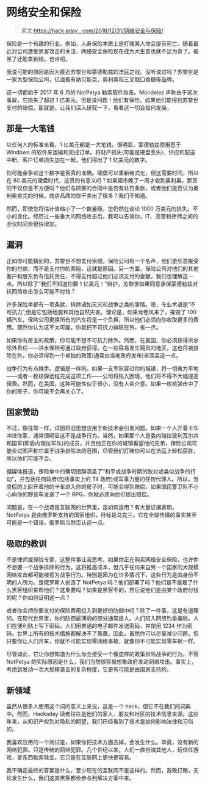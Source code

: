 # 网络安全和保险

> 原文:[https://hack aday . com/2018/12/31/网络安全与保险/](https://hackaday.com/2018/12/31/cybersecurity-and-insurance/)

保险是一个有趣的行业。例如，人寿保险本质上是打赌某人你会提前死亡。随着最近对公司遭受黑客攻击的关注，网络安全保险现在成为大生意也就不足为奇了。被黑了还能拿到钱。也许吧。

我说可能的原因是因为最近苏黎世和蒙德勒兹的法庭之战。没听说过吗？苏黎世是一家大型保险公司，亿滋拥有纳贝斯克、奥利奥和三叉戟口香糖等品牌。

这一切都始于 2017 年 6 月的 NotPetya 勒索软件攻击。Mondelez 声称由于这次事故，它损失了超过 1 亿美元。但是没问题！他们有保险。如果他们能得到苏黎世支付的赔偿，那就是。让我们深入研究一下，看看这一切会如何发展。

## 那是一大笔钱

以任何人的标准来看，1 亿美元都是一大笔钱。很明显，蒙德勒兹使用基于 Windows 的软件来运输和完成订单。将财产损失(可能是硬盘丢失)、供应和配送中断、客户订单损失加在一起，他们得出了 1 亿美元的数字。

你可能会争论这个数字是否真的准确。硬盘可以重新格式化，但这需要时间，所以在 80 美元的硬盘时代，这真的有意义吗？如果超市晚了一周才收到奥利奥，那真的不仅仅是不方便吗？他们与顾客的合同中是否有处罚条款，或者他们是否认为奥利奥卖完的时候，商店品牌的饼干卖出了很多？我们不知道。

然而，即使您将估计值缩小了一个数量级，您仍然在谈论 1000 万美元的损失。不小的变化。经历过一些重大的网络攻击后，我可以告诉你，IT、高管和律师之间的会议时间会很快增加。

## 漏洞

正如你可能猜到的，苏黎世不想支付索赔。保险公司有一个名声，他们更乐意接受你的付款，而不是支付你的索赔，这就是原因。另一方面，保险公司对他们的其他客户和股东负有信托责任，不得支付超过他们必须支付的金额，我们也理解这一点。所以除了“我们不知道你要 1 亿美元！”辩护，苏黎世如果同意承保蒙德勒兹对抗网络攻击怎么可能不付钱？

许多保险单都有一项条款，排除诸如天灾和战争之类的事情。嗯，专业术语是“不可抗力”,但是它包括地震和其他自然灾害。理论是，如果龙卷风来了，摧毁了 100 辆汽车，保险公司更换所有的汽车将是一个负担，所以他们必须向你收取更多的费用。既然你认为这不太可能，你就把不可抗力排除在外，省一点。

如果你有房主的政策，你可能不想不可抗力除外。然而，在美国，你必须获得洪水除外责任——洪水保险可通过政府获得。在一些容易发生飓风的地区，这也将被排除在外，你必须得到一个单独的政策(通常由当地政府发布)来涵盖这一点。

战争行为有点棘手。逻辑是一样的。如果一支军队穿过你的城镇，将一切夷为平地——或者一枚核弹远程完成这项工作——公司将陷入困境，他们将不得不大幅提高保费。然而，在美国，这种可能性似乎很小，没有人会介意。如果一枚核弹击中了你的房子，你可能不会再关心了。

## 国家赞助

不过，像往常一样，试图将旧思想应用于新技术会引发问题。如果一个人开着卡车冲进你家，通常很明显这不是战争行为。当然，如果那个人是委内瑞拉玻利瓦尔共和国军(即委内瑞拉军队)的成员，并且他正在你的城镇看望他的兄弟，保险公司可能会试图声称它属于战争排除法的范围，尽管我们打赌你可以在法庭上轻松获胜，所以他们可能不会。

据媒体报道，保险单中的确切措辞涵盖了“和平或战争时期的敌对或类似战争的行动”，并包括任何政府(包括事实上的 T4 政府)或军事力量的任何代理人。所以，当度假的上尉开着他的卡车进入你的房子时，可能会得到赔偿，如果国民警卫队不小心向你的野营车发送了一个 RPG，你就必须向他们提出赔偿。

问题是，在一个战场是互联网的世界里，这如何适用？有大量证据表明，NotPetya 是由俄罗斯支持的国家组织，目标是乌克兰。它在全球传播的事实甚至可能是一个错误。俄罗斯当然否认这一点。

## 吸取的教训

不是律师或保险专家，这整件事让我思考。如果你正在购买网络安全保险，也许你不想要一个战争排除的行为。这将推高成本，但几乎任何来自另一个国家的大规模网络攻击都可能被视为战争行为。特别是因为在许多情况下，这些行为是由身份不明的人所为。是俄罗斯人创造了 NotPetya 吗？他们部署了吗？他们是不是雇了什么黑客组织来帮他们？这重要吗？如果是黑客干的，然后说他们是由某个政府付钱的呢？你如何证明这一点？

或者你会把你要支付的保险费用投入到更好的防御中吗？除了一件事，这是有道理的。在现代世界里，你的防御最薄弱的部分通常是人。人们陷入网络钓鱼骗局。人们在便利贴上写下密码。人们用普通的电子邮件发送密码，并使用 1234 作为密码。世界上所有的技术措施都解决不了愚蠢。因此，虽然你可以尽量减少问题，但只要你让人们开车，你就不可能实现零网络事故，就像你不可能实现零车祸一样。

尽管如此，它让你想知道为什么你会接受一个像这样的政策排除战争的行为。不管 NotPetya 的实际原因是什么，我们当然很容易想象政府发动网络攻击。事实上，考虑到发动一次大规模袭击的复杂程度，它更有可能是由国家支持的。

## 新领域

虽然从很多人使用这个词的意义上来说，这是一个 hack，但它不在我们的词典中。然而，Hackaday 读者往往是他们的家人、朋友和社区的技术信息来源。这些年来，从知识产权到对隐私的期望，我们已经看到了技术是如何影响法律和习俗的。

我喜欢应用的一个测试是，如果你把技术方面去掉，会发生什么。毕竟，没有新的网络犯罪。只是传统的网络犯罪。几个世纪以来，人们一直扮演其他人，玩信任游戏，拿东西勒索赎金。它只是在互联网上更快更容易。

我不确定最终的答案是什么，至少现在的互联网不是这样的。然而，我敢打赌，无论发生什么，我们这类黑客都会参与到解决方案中来。